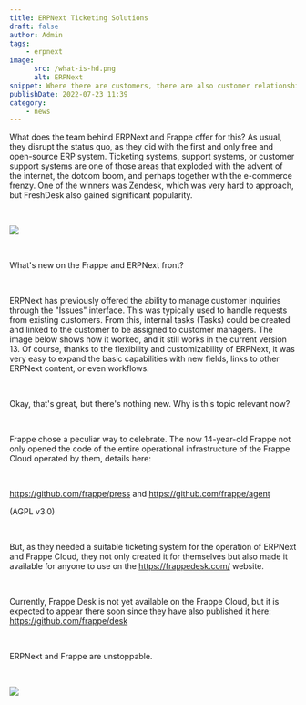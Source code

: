 ```yaml
---
title: ERPNext Ticketing Solutions
draft: false
author: Admin
tags:
    - erpnext
image:
      src: /what-is-hd.png
      alt: ERPNext
snippet: Where there are customers, there are also customer relationships. And this is an integral part of the complete customer experience, making it essential for both customers and customer support staff to care about how customer support is handled.
publishDate: 2022-07-23 11:39
category:
    - news
---
```


<p>What does the team behind ERPNext and Frappe offer for this? As usual, they disrupt the status quo, as they did with the first and only free and open-source ERP system. Ticketing systems, support systems, or customer support systems are one of those areas that exploded with the advent of the internet, the dotcom boom, and perhaps together with the e-commerce frenzy. One of the winners was Zendesk, which was very hard to approach, but FreshDesk also gained significant popularity.</p><p><br></p><p><img src="/what-is-hd.png"></p><p><br></p><p>What's new on the Frappe and ERPNext front?</p><p><br></p><p>ERPNext has previously offered the ability to manage customer inquiries through the "Issues" interface. This was typically used to handle requests from existing customers. From this, internal tasks (Tasks) could be created and linked to the customer to be assigned to customer managers. The image below shows how it worked, and it still works in the current version 13. Of course, thanks to the flexibility and customizability of ERPNext, it was very easy to expand the basic capabilities with new fields, links to other ERPNext content, or even workflows.</p><p><br></p><p>Okay, that's great, but there's nothing new. Why is this topic relevant now?</p><p><br></p><p>Frappe chose a peculiar way to celebrate. The now 14-year-old Frappe not only opened the code of the entire operational infrastructure of the Frappe Cloud operated by them, details here:</p><p><br></p><p><a href="https://github.com/frappe/press" rel="noopener noreferrer">https://github.com/frappe/press</a> and <a href="https://github.com/frappe/agent" rel="noopener noreferrer">https://github.com/frappe/agent</a></p><p>(AGPL v3.0)</p><p><br></p><p>But, as they needed a suitable ticketing system for the operation of ERPNext and Frappe Cloud, they not only created it for themselves but also made it available for anyone to use on the <a href="https://frappedesk.com/" rel="noopener noreferrer">https://frappedesk.com/</a> website.</p><p><br></p><p>Currently, Frappe Desk is not yet available on the Frappe Cloud, but it is expected to appear there soon since they have also published it here: <a href="https://github.com/frappe/desk" rel="noopener noreferrer">https://github.com/frappe/desk</a></p><p><br></p><p>ERPNext and Frappe are unstoppable.</p><p><br></p><p><img src="/hero-image.png"></p>


